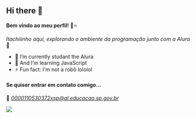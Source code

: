 ## Hi there 👋
**Bem vindo ao meu perfil!** 🍄⭐



*Itachiiinho aqui, explorando o ambiente da programação junto com a Alura* 🌙

- 🔭 I’m currently studant the Alura
- 🌱 And I’m learning JavaScript
- ⚡ Fun fact: I'm not a robô lololol

#### Se quiser entrar em contato comigo...
 📧 *0000110530372xsp@al.educacao.sp.gov.br*

![](https://media1.tenor.com/m/9ZCY_acnM6AAAAAC/given-anime.gif)
